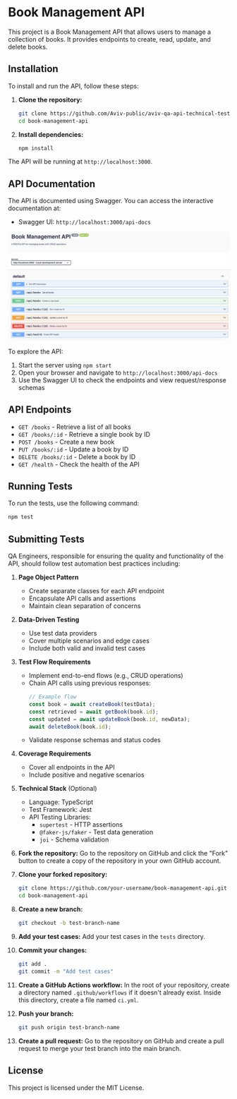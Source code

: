 # Book Management API

This project is a Book Management API that allows users to manage a collection of books. It provides endpoints to create, read, update, and delete books.

## Installation

To install and run the API, follow these steps:

1. **Clone the repository:**
    ```bash
    git clone https://github.com/Aviv-public/aviv-qa-api-technical-test.git
    cd book-management-api
    ```

2. **Install dependencies:**
    ```bash
    npm install
    ```

The API will be running at `http://localhost:3000`.

## API Documentation

The API is documented using Swagger. You can access the interactive documentation at:
- Swagger UI: `http://localhost:3000/api-docs`

![Alt text](/images/swagger.png?raw=true "Swagger UI")

To explore the API:
1. Start the server using `npm start`
2. Open your browser and navigate to `http://localhost:3000/api-docs`
3. Use the Swagger UI to check the endpoints and view request/response schemas

## API Endpoints

- `GET /books` - Retrieve a list of all books
- `GET /books/:id` - Retrieve a single book by ID
- `POST /books` - Create a new book
- `PUT /books/:id` - Update a book by ID
- `DELETE /books/:id` - Delete a book by ID
- `GET /health` - Check the health of the API


## Running Tests

To run the tests, use the following command:
```bash
npm test
```

## Submitting Tests
QA Engineers, responsible for ensuring the quality and functionality of the API, should follow test automation best practices including:

1. **Page Object Pattern**
   - Create separate classes for each API endpoint
   - Encapsulate API calls and assertions
   - Maintain clean separation of concerns

2. **Data-Driven Testing**
   - Use test data providers
   - Cover multiple scenarios and edge cases
   - Include both valid and invalid test cases

3. **Test Flow Requirements**
   - Implement end-to-end flows (e.g., CRUD operations)
   - Chain API calls using previous responses:
     ```typescript
     // Example flow
     const book = await createBook(testData);
     const retrieved = await getBook(book.id);
     const updated = await updateBook(book.id, newData);
     await deleteBook(book.id);
     ```
   - Validate response schemas and status codes

4. **Coverage Requirements**
   - Cover all endpoints in the API
   - Include positive and negative scenarios

5. **Technical Stack** (Optional)
   - Language: TypeScript
   - Test Framework: Jest
   - API Testing Libraries:
     - `supertest` - HTTP assertions
     - `@faker-js/faker` - Test data generation
     - `joi` - Schema validation

1. **Fork the repository:**
    Go to the repository on GitHub and click the "Fork" button to create a copy of the repository in your own GitHub account.

2. **Clone your forked repository:**
    ```bash
    git clone https://github.com/your-username/book-management-api.git
    cd book-management-api
    ```

3. **Create a new branch:**
    ```bash
    git checkout -b test-branch-name
    ```

4. **Add your test cases:**
    Add your test cases in the `tests` directory.

5. **Commit your changes:**
    ```bash
    git add .
    git commit -m "Add test cases"
    ```

6. **Create a GitHub Actions workflow:**
    In the root of your repository, create a directory named `.github/workflows` if it doesn't already exist. Inside this directory, create a file named `ci.yml`.
7. **Push your branch:**
    ```bash
    git push origin test-branch-name
    ```

8. **Create a pull request:**
    Go to the repository on GitHub and create a pull request to merge your test branch into the main branch.

## License

This project is licensed under the MIT License.
